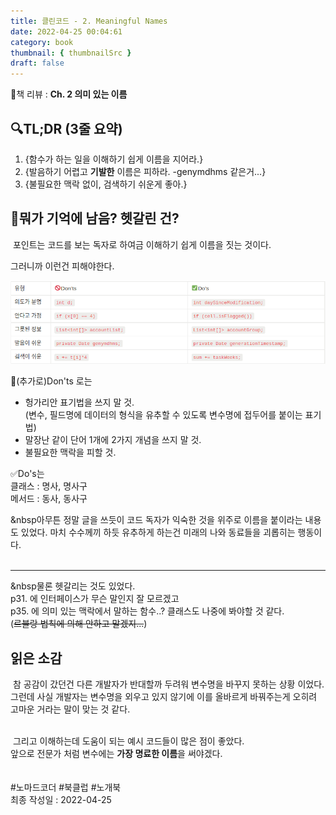 ```yaml
---
title: 클린코드 - 2. Meaningful Names
date: 2022-04-25 00:04:61
category: book
thumbnail: { thumbnailSrc }
draft: false
---
```


📙책 리뷰 : **Ch. 2 의미 있는 이름**<br>

## 🔍TL;DR (3줄 요약)

1. {함수가 하는 일을 이해하기 쉽게 이름을 지어라.}
2. {발음하기 어렵고 **기발한** 이름은 피하라. -genymdhms 같은거...}
3. {불필요한 맥락 없이, 검색하기 쉬운게 좋아.}

## 🤔뭐가 기억에 남음? 헷갈린 건?

&nbsp;포인트는 코드를 보는 독자로 하여금 이해하기 쉽게 이름을 짓는 것이다.<br>

그러니까 이런건 피해야한다.<br>

![](./images/[2]table_naming_rules.png)

🚫(추가로)Don'ts 로는<br>

- 헝가리안 표기법을 쓰지 말 것.<br>(변수, 필드명에 데이터의 형식을 유추할 수 있도록 변수명에 접두어를 붙이는 표기법)
- 말장난 같이 단어 1개에 2가지 개념을 쓰지 말 것.
- 불필요한 맥락을 피할 것.
  <br>

✅Do's는<br>
클래스 : 명사, 명사구<br>
메서드 : 동사, 동사구<br>

&nbsp아무튼 정말 글을 쓰듯이 코드 독자가 익숙한 것을 위주로 이름을 붙이라는 내용도 있었다. 마치 수수께끼 하듯 유추하게 하는건 미래의 나와 동료들을 괴롭히는 행동이다.
<br><br>

---

&nbsp물론 헷갈리는 것도 있었다.<br>
p31. 에 인터페이스가 무슨 말인지 잘 모르겠고<br>
p35. 에 의미 있는 맥락에서 말하는 함수..? 클래스도 나중에 봐야할 것 같다.<br>(~~르블랑 법칙에 의해 안하고 말겠지...~~)

## 읽은 소감

&nbsp;참 공감이 갔던건 다른 개발자가 반대할까 두려워 변수명을 바꾸지 못하는 상황 이었다.<br>
그런데 사실 개발자는 변수명을 외우고 있지 않기에 이를 올바르게 바꿔주는게 오히려 고마운 거라는 말이 맞는 것 같다.
<br><br>

&nbsp;그리고 이해하는데 도움이 되는 예시 코드들이 많은 점이 좋았다.<br>
앞으로 전문가 처럼 변수에는 **가장 명료한 이름**을 써야겠다.
<br><br><br> #노마드코더 #북클럽 #노개북<br>
최종 작성일 : 2022-04-25
